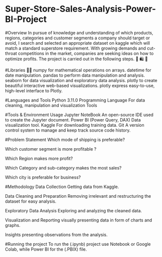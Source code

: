 # Super-Store-Sales-Analysis-Power-BI-Project

#Overview
In pursue of knowledge and understanding of which products, regions, categories and customer segments a company should target or avoid, I search and selected an appropriate dataset on kaggle which will match a standard superstore requirement. With growing demands and cut-throat competitions in the market, companies are seeking ideas on how to optimize profits. The project is carried out in the following steps. 🛒 🛍️ 🏪

#Libraries 🐱‍💻
numpy for mathematical operations on arrays.
datetime for date manipulation.
pandas to perform data manipulation and analysis.
seaborn for data visualization and exploratory data analysis.
plotly to create beautiful interactive web-based visualizations.
plotly express easy-to-use, high-level interface to Plotly.

#Languages and Tools
Python 3.11.0	Programming Language For data cleaning, manipulation and visualization Tools

#Tools & Environment	Usage
Jupyter NoteBook	An open-source IDE used to create the Jupyter document.
Power BI (Power Query, DAX)	Data visualization tool.
Kaggle	For downloading training data.
Git	A version control system to manage and keep track source code history.

#Problem Statement
Which mode of shipping is preferable?

Which customer segment is more profitable ?

Which Region makes more profit?

Which Category and sub-category makes the most sales?

Which city is preferable for business?

#Methodology
Data Collection Getting data from Kaggle.

Data Cleaning and Preparation Removing irrelevant and restructuring the dataset for easy analysis.

Exploratory Data Analysis Exploring and analyzing the cleaned data.

Visualization and Reporting visually presenting data in form of charts and graphs.

Insights presenting observations from the analysis.

#Running the project
To run the (.ipynb) project use Notebook or Google Colab, while Power BI for the (.PBIX) file.

